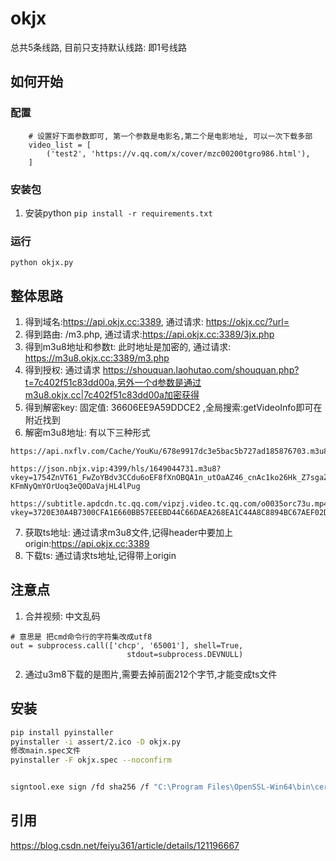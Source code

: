 # okjx

总共5条线路, 目前只支持默认线路: 即1号线路

## 如何开始
### 配置
```
    # 设置好下面参数即可, 第一个参数是电影名,第二个是电影地址, 可以一次下载多部
    video_list = [
        ('test2', 'https://v.qq.com/x/cover/mzc00200tgro986.html'),
    ]

```
### 安装包
1. 安装python  `pip install -r requirements.txt`

### 运行
```
python okjx.py
```


## 整体思路
1. 得到域名:https://api.okjx.cc:3389, 通过请求: https://okjx.cc/?url=
2. 得到路由: /m3.php, 通过请求:https://api.okjx.cc:3389/3jx.php
3. 得到m3u8地址和参数t: 此时地址是加密的, 通过请求: https://m3u8.okjx.cc:3389/m3.php
4. 得到授权: 通过请求 https://shouquan.laohutao.com/shouquan.php?t=7c402f51c83dd00a,另外一个d参数是通过m3u8.okjx.cc|7c402f51c83dd00a加密获得
5. 得到解密key: 固定值: 36606EE9A59DDCE2 ,全局搜索:getVideoInfo即可在附近找到
6. 解密m3u8地址: 有以下三种形式
``` 
https://api.nxflv.com/Cache/YouKu/678e9917dc3e5bac5b727ad185876703.m3u8

https://json.nbjx.vip:4399/hls/1649044731.m3u8?vkey=1754ZnVT61_FwZoYBdv3CCdu6oEF8fXnOBQA1n_utOaAZ46_cnAc1ko26Hk_Z7sgaZWeDPQvAj17-KFmNyQmYOrUoq3eQ0DaVajHL4lPug

https://subtitle.apdcdn.tc.qq.com/vipzj.video.tc.qq.com/o0035orc73u.mp4?vkey=3720E30A4B7300CFA1E660BB57EEEBD44C66DAEA268EA1C44A8C8894BC67AEF02D28D77222D25DCDFA58D68FF1C8E1977CEFA82106EFECB096FF60AA60AF80E14E3D620368463E8B76C7E09FC818143FADA0AD1E2A083FCB623191077C1B9A0D14B0D87BAF1DBEA2E55F149DFFADFDC4F4E2CF44B5B4944C&QQ=335583&From=www.nxflv.com
```
7. 获取ts地址: 通过请求m3u8文件,记得header中要加上origin:https://api.okjx.cc:3389
8. 下载ts: 通过请求ts地址,记得带上origin


## 注意点

1. 合并视频: 中文乱码

```
# 意思是 把cmd命令行的字符集改成utf8
out = subprocess.call(['chcp', '65001'], shell=True,
                          stdout=subprocess.DEVNULL)
```

2. 通过u3m8下载的是图片,需要去掉前面212个字节,才能变成ts文件

## 安装

``` bash
pip install pyinstaller
pyinstaller -i assert/2.ico -D okjx.py
修改main.spec文件
pyinstaller -F okjx.spec --noconfirm


signtool.exe sign /fd sha256 /f "C:\Program Files\OpenSSL-Win64\bin\cert\okjx.pfx" /p 1234  /t http://timestamp.comodoca.com/authenticode /v "D:\1.source\pythonpath\okjx\assert\Output\okjx.exe"

```


## 引用

https://blog.csdn.net/feiyu361/article/details/121196667
